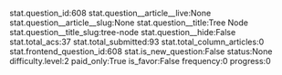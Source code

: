 stat.question_id:608
stat.question__article__live:None
stat.question__article__slug:None
stat.question__title:Tree Node
stat.question__title_slug:tree-node
stat.question__hide:False
stat.total_acs:37
stat.total_submitted:93
stat.total_column_articles:0
stat.frontend_question_id:608
stat.is_new_question:False
status:None
difficulty.level:2
paid_only:True
is_favor:False
frequency:0
progress:0
